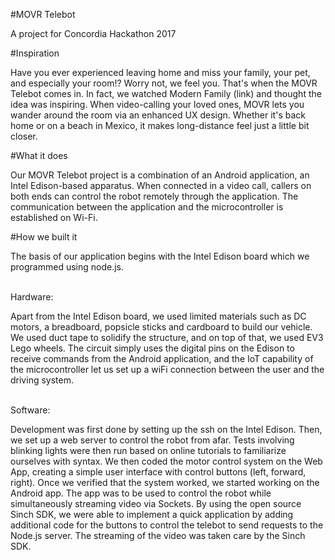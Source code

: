#MOVR Telebot
<p>A project for Concordia Hackathon 2017</p>

#Inspiration
<p>Have you ever experienced leaving home and miss your family, your pet, and especially your room!? Worry not, we feel you. That's when the MOVR Telebot comes in. In fact, we watched Modern Family (link) and thought the idea was inspiring. When video-calling your loved ones, MOVR lets you wander around the room via an enhanced UX design. Whether it's back home or on a beach in Mexico, it makes long-distance feel just a little bit closer.</p>

#What it does
<p>Our MOVR Telebot project is a combination of an Android application, an Intel Edison-based apparatus. When connected in a video call, callers on both ends can control the robot remotely through the application. The communication between the application and the microcontroller is established on Wi-Fi.</p>

#How we built it
<p>The basis of our application begins with the Intel Edison board which we programmed using node.js.<br><br>

Hardware: <br>

Apart from the Intel Edison board, we used limited materials such as DC motors, a breadboard, popsicle sticks and cardboard to build our vehicle. We used duct tape to solidify the structure, and on top of that, we used EV3 Lego wheels. The circuit simply uses the digital pins on the Edison to receive commands from the Android application, and the IoT capability of the microcontroller let us set up a wiFi connection between the user and the driving system. <br><br>

Software: <br>

Development was first done by setting up the ssh on the Intel Edison.
Then, we set up a web server to control the robot from afar.
Tests involving blinking lights were then run based on online tutorials to familiarize ourselves with syntax.
We then coded the motor control system on the Web App, creating a simple user interface with control buttons (left, forward, right).
Once we verified that the system worked, we started working on the Android app. The app was to be used to control the robot while simultaneously streaming video via Sockets. By using the open source Sinch SDK, we were able to implement a quick application by adding additional code for the buttons to control the telebot to send requests to the Node.js server. The streaming of the video was taken care by the Sinch SDK. </p>
